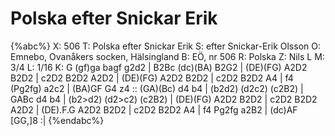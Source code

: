 # Polska efter Snickar Erik

{%abc%}
X: 506
T: Polska efter Snickar Erik
S: efter Snickar-Erik Olsson
O: Emnebo, Ovanåkers socken, Hälsingland
B: EÖ, nr 506
R: Polska
Z: Nils L
M: 3/4
L: 1/16
K: G
(gf)ga bagf g2d2 | B2Bc (dc)(BA) B2G2 | (DE)(FG) A2D2 B2D2 | c2D2 B2D2 A2D2 |
(DE)(FG) A2D2 B2D2 | c2D2 B2D2 A4 | f4 (Pg2fg) a2c2 | (BA)GF G4 z4 ::
(GA)(Bc) d4 b4 | (b2d2) (d2c2) (c2B2) | GABc d4 b4 | (b2>d2) (d2>c2) (c2B2) |
(DE)(FG) A2D2 B2D2 | c2D2 B2D2 A2D2 | (DE).F.G A2D2 B2D2 | c2D2 B2D2 A4 |
f4 Pg2fg a2B2 | (dc)AF [GG,]8 :|
{%endabc%}
